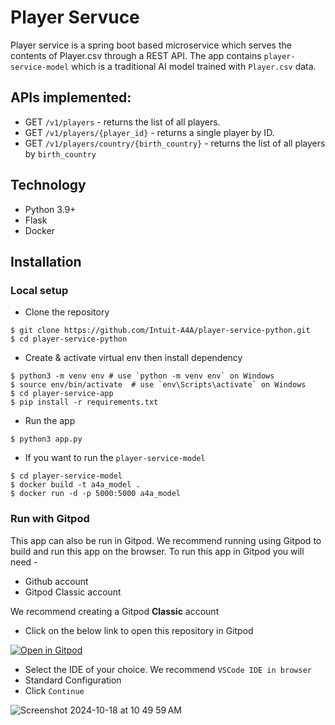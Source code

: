 # Player Servuce

Player service is a spring boot based microservice which serves the contents of Player.csv through a REST API. The app contains `player-service-model` which is a traditional AI model trained with `Player.csv` data. 

## APIs implemented:
- GET `/v1/players` - returns the list of all players.
- GET `/v1/players/{player_id}` - returns a single player by ID.
- GET `/v1/players/country/{birth_country}` - returns the list of all players by `birth_country`

## Technology
- Python 3.9+
- Flask
- Docker

## Installation

### Local setup
- Clone the repository
```shell
$ git clone https://github.com/Intuit-A4A/player-service-python.git
$ cd player-service-python
```
- Create & activate virtual env then install dependency
```shell
$ python3 -m venv env # use `python -m venv env` on Windows
$ source env/bin/activate  # use `env\Scripts\activate` on Windows
$ cd player-service-app
$ pip install -r requirements.txt
```
- Run the app
```shell
$ python3 app.py
```

- If you want to run the `player-service-model`
```shell
$ cd player-service-model
$ docker build -t a4a_model .
$ docker run -d -p 5000:5000 a4a_model
```

### Run with Gitpod


This app can also be run in Gitpod. We recommend running using Gitpod to build and run this app on the browser. To run this app in Gitpod you will need - 
- Github account
- Gitpod Classic account

We recommend creating a Gitpod **Classic** account 

- Click on the below link to open this repository in Gitpod

[![Open in Gitpod](https://gitpod.io/button/open-in-gitpod.svg)](https://gitpod.io/#https://github.com/Intuit-A4A/player-service-python)

- Select the IDE of your choice. We recommend `VSCode IDE in browser`
- Standard Configuration
- Click `Continue`
  
![Screenshot 2024-10-18 at 10 49 59 AM](https://github.com/user-attachments/assets/cf97589f-e84b-48e3-b691-2248c437d884)  
